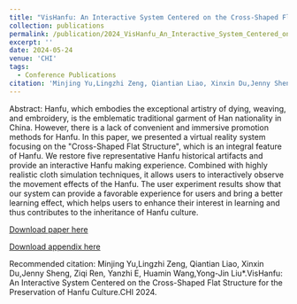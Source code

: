 ```yaml
---
title: "VisHanfu: An Interactive System Centered on the Cross-Shaped Flat Structure for the Preservation of Hanfu Culture"
collection: publications
permalink: /publication/2024_VisHanfu_An_Interactive_System_Centered_on_the_Cross-Shaped_Flat_Structure_for_the_Preservation_of_Hanfu_Culture
excerpt: ''
date: 2024-05-24
venue: 'CHI'
tags:
  - Conference Publications
citation: 'Minjing Yu,Lingzhi Zeng, Qiantian Liao, Xinxin Du,Jenny Sheng, Ziqi Ren, Yanzhi E, Huamin Wang,Yong-Jin Liu*.VisHanfu: An Interactive System Centered on the Cross-Shaped Flat Structure for the Preservation of Hanfu Culture.CHI 2024.'
---
```


Abstract: Hanfu, which embodies the exceptional artistry of dying, weaving, and embroidery, is the emblematic traditional garment of Han nationality in China. However, there is a lack of convenient and immersive promotion methods for Hanfu. In this paper, we presented a virtual reality system focusing on the "Cross-Shaped Flat Structure", which is an integral feature of Hanfu. We restore five representative Hanfu historical artifacts and provide an interactive Hanfu making experience. Combined with highly realistic cloth simulation techniques, it allows users to interactively observe the movement effects of the Hanfu. The user experiment results show that our system can provide a favorable experience for users and bring a better learning effect, which helps users to enhance their interest in learning and thus contributes to the inheritance of Hanfu culture.



[Download paper here](http://yongjinliu.github.io/files/2024_VisHanfu_An_Interactive_System_Centered_on_the_Cross-Shaped_Flat_Structure_for_the_Preservation_of_Hanfu_Culture.pdf)



[Download appendix here](http://yongjinliu.github.io/files/2024_VisHanfu_An_Interactive_System_Centered_on_the_Cross-Shaped_Flat_Structure_for_the_Preservation_of_Hanfu_Culture.pdf)

Recommended citation: Minjing Yu,Lingzhi Zeng, Qiantian Liao, Xinxin Du,Jenny Sheng, Ziqi Ren, Yanzhi E, Huamin Wang,Yong-Jin Liu*.VisHanfu: An Interactive System Centered on the Cross-Shaped Flat Structure for the Preservation of Hanfu Culture.CHI 2024.

